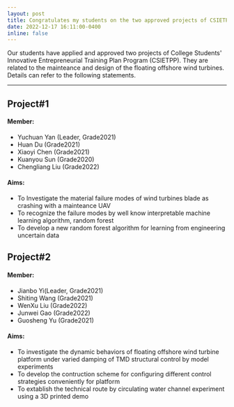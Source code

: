 ```yaml
---
layout: post
title: Congratulates my students on the two approved projects of CSIETPP
date: 2022-12-17 16:11:00-0400
inline: false
---
```


Our students have applied and approved two projects of College Students' Innovative Entrepreneurial Training Plan Program (CSIETPP). They are related to the mainteance and design of the floating offshore wind turbines. Details can refer to the following statements.

***

## Project#1 
#### Member: 
<ul>
    <li>Yuchuan Yan (Leader, Grade2021)</li>
    <li>Huan Du (Grade2021)</li>
    <li>Xiaoyi Chen (Grade2021)</li>
    <li>Kuanyou Sun (Grade2020)</li>
    <li>Chengliang Liu (Grade2022)</li>
</ul>

#### Aims:
<ul>
    <li>To Investigate the material failure modes of wind turbines blade as crashing with a mainteance UAV</li>
    <li>To recognize the failure modes by well know interpretable machine learning algorithm, random forest</li>
    <li>To develop a new random forest algorithm for learning from engineering uncertain data</li>
</ul>

## Project#2
#### Member: 
<ul>
    <li>Jianbo Yi(Leader, Grade2021)</li>
    <li>Shiting Wang (Grade2021)</li>
    <li>WenXu Liu (Grade2022)</li>
    <li>Junwei Gao (Grade2022)</li>
    <li>Guosheng Yu (Grade2021)</li>
</ul>

#### Aims:
<ul>
    <li>To investigate the dynamic behaviors of floating offshore wind turbine platform under varied damping of TMD structural control by model experiments</li>
    <li>To develop the contruction scheme for configuring different control strategies conveniently for platform</li>
    <li>To extablish the technical route by circulating water channel experiment using a 3D printed demo</li>
</ul>

